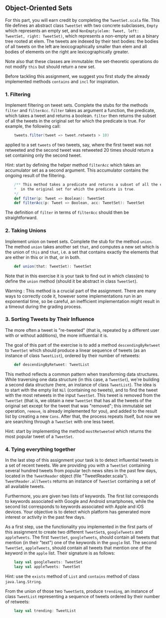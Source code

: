## Object-Oriented Sets

For this part, you will earn credit by completing the `TweetSet.scala` file. This file defines an abstract class `TweetSet` with two concrete subclasses, `Empty` which represents an empty set, and `NonEmpty(elem: Tweet, left: TweetSet, right: TweetSet)`, which represents a non-empty set as a binary tree rooted at elem. The tweets are indexed by their text bodies: the bodies of all tweets on the left are lexicographically smaller than elem and all bodies of elements on the right are lexicographically greater.

Note also that these classes are immutable: the set-theoretic operations do not modify `this` but should return a new set.

Before tackling this assignment, we suggest you first study the already implemented methods `contains` and `incl` for inspiration.

### 1. Filtering

Implement filtering on tweet sets. Complete the stubs for the methods `filter` and `filterAcc`. `filter` takes as argument a function, the predicate, which takes a tweet and returns a boolean. `filter` then returns the subset of all the tweets in the original set for which the predicate is true. For example, the following call:

```scala
    tweets.filter(tweet => tweet.retweets > 10)
```

applied to a set `tweets` of two tweets, say, where the first tweet was not retweeted and the second tweet was retweeted 20 times should return a set containing only the second tweet.

Hint: start by defining the helper method `filterAcc` which takes an accumulator set as a second argument. This accumulator contains the ongoing result of the filtering.

```scala
    /** This method takes a predicate and returns a subset of all the elements
    *  in the original set for which the predicate is true.
    */
    def filter(p: Tweet => Boolean): TweetSet
    def filterAcc(p: Tweet => Boolean, acc: TweetSet): TweetSet
```

The definition of `filter` in terms of `filterAcc` should then be straightforward.

### 2. Taking Unions

Implement union on tweet sets. Complete the stub for the method `union`. The method `union` takes another set `that`, and computes a new set which is the union of `this` and `that`, i.e. a set that contains exactly the elements that are either in this or in that, or in both.

```scala
    def union(that: TweetSet): TweetSet
```

Note that in this exercise it is your task to find out in which class(es) to define the `union` method (should it be abstract in class `TweetSet`).

Warning : This method is a crucial part of the assignment. There are many ways to correctly code it, however some implementations run in an exponential time, so be careful, an inefficient implementation might result in a timeout during the grading process.

### 3. Sorting Tweets by Their Influence

The more often a tweet is "re-tweeted" (that is, repeated by a different user with or without additions), the more influential it is.

The goal of this part of the exercise is to add a method `descendingByRetweet` to `TweetSet` which should produce a linear sequence of tweets (as an instance of class `TweetList`), ordered by their number of retweets:

```scala
    def descendingByRetweet: TweetList
```

This method reflects a common pattern when transforming data structures. While traversing one data structure (in this case, a `TweetSet`), we're building a second data structure (here, an instance of class `TweetList`). The idea is to start with the empty list `Nil` (containing no tweets), and to find the tweet with the most retweets in the input `TweetSet`. This tweet is removed from the `TweetSet` (that is, we obtain a new `TweetSet` that has all the tweets of the original set except for the tweet that was "removed"; this immutable set operation, `remove`, is already implemented for you), and added to the result list by creating a new `Cons`. After that, the process repeats itself, but now we are searching through a `TweetSet` with one less tweet.

Hint: start by implementing the method `mostRetweeted` which returns the most popular tweet of a `TweetSet`.

### 4. Tying everything together

In the last step of this assignment your task is to detect influential tweets in a set of recent tweets. We are providing you with a `TweetSet` containing several hundred tweets from popular tech news sites in the past few days, located in the `TweetReader` object (file "TweetReader.scala"). `TweetReader.allTweets` returns an instance of `TweetSet` containing a set of all available tweets.

Furthermore, you are given two lists of keywords. The first list corresponds to keywords associated with Google and Android smartphones, while the second list corresponds to keywords associated with Apple and iOS devices. Your objective is to detect which platform has generated more interest or activity in the past few days.

As a first step, use the functionality you implemented in the first parts of this assignment to create two different `TweetSet`s, `googleTweets` and `appleTweets`. The first `TweetSet`, `googleTweets`, should contain all tweets that mention (in their "text") one of the keywords in the `google` list. The second `TweetSet`, `appleTweets`, should contain all tweets that mention one of the keyword in the `apple` list. Their signature is as follows:

```scala
    lazy val googleTweets: TweetSet
    lazy val appleTweets: TweetSet
```

Hint: use the `exists` method of `List` and `contains` method of class `java.lang.String`.

From the union of those two `TweetSet`s, produce `trending`, an instance of class `TweetList` representing a sequence of tweets ordered by their number of retweets:

```scala
    lazy val trending: TweetList
```

